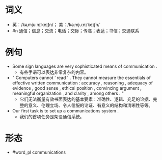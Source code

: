 # 词义
- 英：/kəˌmjuːnɪˈkeɪʃn/； 美：/kəˌmjuːnɪˈkeɪʃn/
- #n 通信；信息；交流；电话；交际；传递；表达；书信；交通联系
# 例句
- Some sign languages are very sophisticated means of communication .
	- 有些手语可以表达非常复杂的内容。
- " Computers cannot ‘ read ' . They cannot measure the essentials of effective written communication : accuracy , reasoning , adequacy of evidence , good sense , ethical position , convincing argument , meaningful organization , and clarity , among others . "
	- 它们无法衡量有效书面表达的基本要素：准确性、逻辑、充足的论据、完整的意义、伦理立场、令人信服的论证、有意义的结构和清晰性等等。
- Our first task is to set up a communications system .
	- 我们的首项任务是架设通信系统。
# 形态
- #word_pl communications

